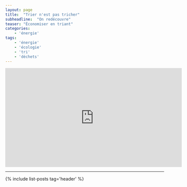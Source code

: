 ```yaml
---
layout: page
title:  "Trier n'est pas tricher"
subheadline:  "On redécouvre"
teaser: "Économiser en triant"
categories:
    - 'énergie'
tags:
    - 'énergie'
    - 'écologie'
    - 'tri'
    - 'déchets'
---
```


<iframe width="560" height="315" src="https://www.youtube.com/embed/F9qYj5TG6PQ" frameborder="0" allowfullscreen></iframe>

----------

{% include list-posts tag='header' %}
